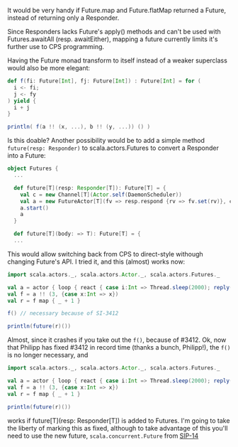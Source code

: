 It would be very handy if Future.map and Future.flatMap returned a Future, instead of returning only a Responder.

Since Responders lacks Future's apply() methods and can't be used with Futures.awaitAll (resp. awaitEither), mapping a future currently limits it's further use to CPS programming.

Having the Future monad transform to itself instead of a weaker superclass would also be more elegant:

```scala
def f(fi: Future[Int], fj: Future[Int]) : Future[Int] = for (
  i <- fi;
  j <- fy
) yield {
  i + j
}

println( f(a !! (x, ...), b !! (y, ...)) () )
```


Is this doable?
Another possibility would be to add a simple method `future(resp: Responder)` to scala.actors.Futures to convert a Responder into a Future:

```scala
object Futures {
  ...

  def future[T](resp: Responder[T]): Future[T] = {
    val c = new Channel[T](Actor.self(DaemonScheduler))
    val a = new FutureActor[T](fv => resp.respond {rv => fv.set(rv)}, c)
    a.start()
    a
  }

  def future[T](body: => T): Future[T] = {
  ...
```

This would allow switching back from CPS to direct-style withough changing Future's API. I tried it, and this (almost) works now:

```scala
import scala.actors._, scala.actors.Actor._, scala.actors.Futures._

val a = actor { loop { react { case i:Int => Thread.sleep(2000); reply(i*2) } } }
val f = a !! (3, {case x:Int => x})
val r = f map { _ + 1 }

f() // necessary because of SI-3412

println(future(r)())
```

Almost, since it crashes if you take out the `f()`, because of #3412.
Ok, now that Philipp has fixed #3412 in record time (thanks a bunch, Philipp!), the `f()` is no longer necessary, and

```scala
import scala.actors._, scala.actors.Actor._, scala.actors.Futures._

val a = actor { loop { react { case i:Int => Thread.sleep(2000); reply(i*2) } } }
val f = a !! (3, {case x:Int => x})
val r = f map { _ + 1 }

println(future(r)())
```

works if future[T](resp: Responder[T]) is added to Futures.
I'm going to take the liberty of marking this as fixed, although to take advantage of this you'll need to use the new future, `scala.concurrent.Future` from [SIP-14](http://docs.scala-lang.org/sips/pending/futures-promises.html)

